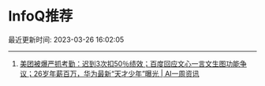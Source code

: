 # InfoQ推荐

最近更新时间: 2023-03-26 16:02:05

--- 
1. [美团被爆严抓考勤：迟到3次扣50％绩效；百度回应文心一言文生图功能争议；26岁年薪百万，华为最新“天才少年”曝光 | AI一周资讯](https://www.infoq.cn/article/agwMY3KSfCy8lii853bm) 
